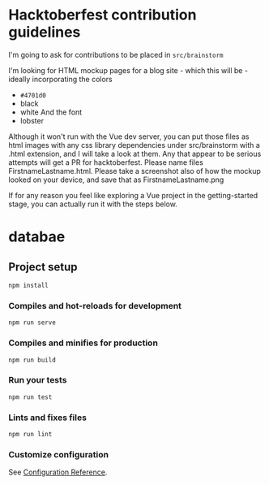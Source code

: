# Hacktoberfest contribution guidelines

I'm going to ask for contributions to be placed in `src/brainstorm`

I'm looking for HTML mockup pages for a blog site - which this will be - ideally incorporating the colors 
  - `#4701d0`
  - black 
  - white 
And the font 
  - lobster 

Although it won't run with the Vue dev server, you can put those files as html images with any css library dependencies under src/brainstorm with a .html extension, and I will take a look at them. Any that appear to be serious attempts will get a PR for hacktoberfest. Please name files FirstnameLastname.html. Please take a screenshot also of how the mockup looked on your device, and save that as FirstnameLastname.png

If for any reason you feel like exploring a Vue project in the getting-started stage, you can actually run it with the steps below.

# databae

## Project setup
```
npm install
```

### Compiles and hot-reloads for development
```
npm run serve
```

### Compiles and minifies for production
```
npm run build
```

### Run your tests
```
npm run test
```

### Lints and fixes files
```
npm run lint
```

### Customize configuration
See [Configuration Reference](https://cli.vuejs.org/config/).
